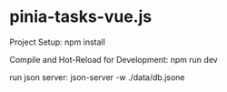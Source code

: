 # pinia-tasks-vue.js

Project Setup: 
npm install

Compile and Hot-Reload for Development: 
npm run dev

run json server: 
json-server -w ./data/db.jsone
